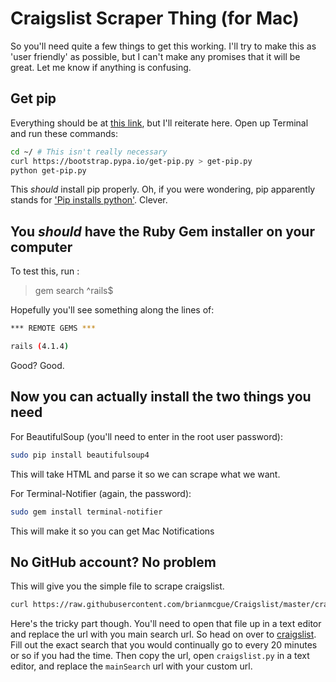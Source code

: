 # Craigslist Scraper Thing (for Mac)

So you'll need quite a few things to get this working.  I'll try to make this
as 'user friendly' as possible, but I can't make any promises that it will
be great.  Let me know if anything is confusing.

## Get pip

Everything should be at [this link](http://pip.readthedocs.org/en/latest/installing.html),
but I'll reiterate here.  Open up Terminal and run these commands:

```sh
cd ~/ # This isn't really necessary
curl https://bootstrap.pypa.io/get-pip.py > get-pip.py
python get-pip.py
```

This *should* install pip properly.  Oh, if you were wondering, pip apparently
stands for ['Pip installs python'](http://esmithy.net/2012/08/25/python-packaging-demystified/).
Clever.

## You *should* have the Ruby Gem installer on your computer

To test this, run :

> gem search ^rails$

Hopefully you'll see something along the lines of:

```sh
*** REMOTE GEMS ***

rails (4.1.4)
```

Good? Good.

## Now you can actually install the two things you need

For BeautifulSoup (you'll need to enter in the root user password):

```sh
sudo pip install beautifulsoup4
```

This will take HTML and parse it so we can scrape what we want.

For Terminal-Notifier (again, the password):

```sh
sudo gem install terminal-notifier
```

This will make it so you can get Mac Notifications

## No GitHub account? No problem

This will give you the simple file to scrape craigslist.

```sh
curl https://raw.githubusercontent.com/brianmcgue/Craigslist/master/craigslist.py > craigslist.py
```

Here's the tricky part though. You'll need to open that file up in a text editor
and replace the url with you main search url.  So head on over to [craigslist](http://www.craigslist.org/).
Fill out the exact search that you would continually go to every 20 minutes or
so if you had the time.  Then copy the url, open `craigslist.py` in a text editor,
and replace the `mainSearch` url with your custom url.
